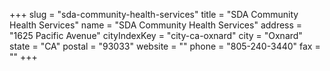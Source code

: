 +++
slug = "sda-community-health-services"
title = "SDA Community Health Services"
name = "SDA Community Health Services"
address = "1625 Pacific Avenue"
cityIndexKey = "city-ca-oxnard"
city = "Oxnard"
state = "CA"
postal = "93033"
website = ""
phone = "805-240-3440"
fax = ""
+++

